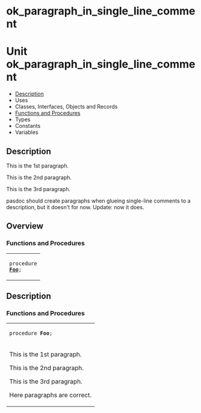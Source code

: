# ok\_paragraph\_in\_single\_line\_comment


# Unit ok\_paragraph\_in\_single\_line\_comment

- [Description](#PasDoc-Description)
- Uses
- Classes, Interfaces, Objects and Records
- [Functions and Procedures](#PasDoc-FuncsProcs)
- Types
- Constants
- Variables

<span id="PasDoc-Description"/>

## Description
This is the 1st paragraph.

This is the 2nd paragraph.

This is the 3rd paragraph.

pasdoc should create paragraphs when glueing single-line comments to a description, but it doesn't for now. Update: now it does.<span id="PasDoc-Uses"/>

## Overview

### Functions and Procedures
<span id="PasDoc-FuncsProcs"/>


<table>
<tr>

<td>

<code>procedure <strong><a href="ok_paragraph_in_single_line_comment.md#Foo">Foo</a></strong>;</code>
</td>
</tr>
</table>

## Description

### Functions and Procedures

<table>
<tr>

<td>

<span id="Foo"/><code>procedure <strong>Foo</strong>;</code>
</td>
</tr>
<tr><td colspan="1">

This is the 1st paragraph.

This is the 2nd paragraph.

This is the 3rd paragraph.

Here paragraphs are correct.

</td></tr>
</table>
